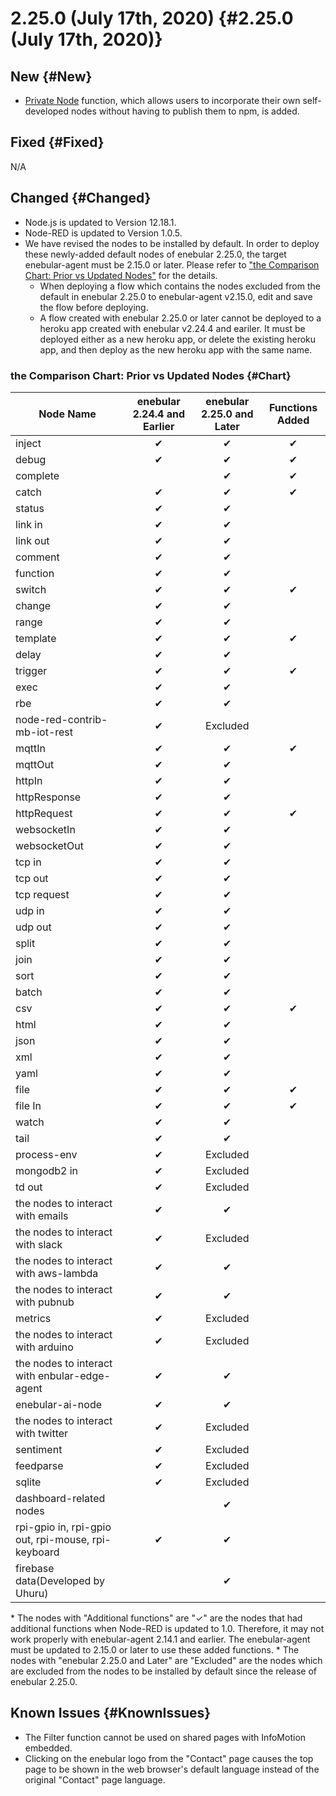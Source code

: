 # 2.25.0 (July 17th, 2020) {#2.25.0 (July 17th, 2020)}

## New {#New}

- [Private Node](../../PrivateNode/index.md) function, which allows users to incorporate their own self-developed nodes without having to publish them to npm, is added.

## Fixed {#Fixed}

N/A

## Changed {#Changed}

- Node.js is updated to Version 12.18.1.
- Node-RED is updated to Version 1.0.5.
- We have revised the nodes to be installed by default. In order to deploy these newly-added default nodes of enebular 2.25.0, the target enebular-agent must be 2.15.0 or later. Please refer to ["the Comparison Chart: Prior vs Updated Nodes"](#Chart) for the details.
    - When deploying a flow which contains the nodes excluded from the default in enebular 2.25.0 to enebular-agent v2.15.0, edit and save the flow before deploying.
    - A flow created with enebular 2.25.0 or later cannot be deployed to a heroku app created with enebular v2.24.4 and eariler. It must be deployed either as a new heroku app, or delete the existing heroku app, and then deploy as the new heroku app with the same name.

### the Comparison Chart: Prior vs Updated Nodes {#Chart}

| Node Name | enebular 2.24.4 and Earlier | enebular 2.25.0 and Later | Functions Added |
| --- | :---: | :---: | :---: |
|	inject	|	✔︎	|	✔︎	|	✔︎	|
|	debug	|	✔︎	|	✔︎	|	✔︎	|
|	complete	|		|	✔︎	|	✔︎	|
|	catch	|	✔︎	|	✔︎	|	✔︎	|
|	status	|	✔︎	|	✔︎	| |
|	link in	|	✔︎	|	✔︎	| |
|	link out	|	✔︎	|	✔︎	| |
|	comment	|	✔︎	|	✔︎	| |
|	function	|	✔︎	|	✔︎	| |
|	switch	|	✔︎	|	✔︎	|	✔︎	|
|	change	|	✔︎	|	✔︎	| |
|	range	|	✔︎	|	✔︎	| |
|	template	|	✔︎	|	✔︎	|	✔︎	|
|	delay	|	✔︎	|	✔︎	| |
|	trigger	|	✔︎	|	✔︎	|	✔︎	|
|	exec	|	✔︎	|	✔︎	| |
|	rbe	|	✔︎	|	✔︎	| |
|	node-red-contrib-mb-iot-rest	|	✔︎	| Excluded |  |
|	mqttIn	|	✔︎	|	✔︎	|	✔︎	|
|	mqttOut	|	✔︎	|	✔︎	| |
|	httpIn	|	✔︎	|	✔︎	| |
|	httpResponse	|	✔︎	|	✔︎	| |
|	httpRequest	|	✔︎	|	✔︎	|	✔︎	|
|	websocketIn	|	✔︎	|	✔︎	| |
|	websocketOut	|	✔︎	|	✔︎	| |
|	tcp in	|	✔︎	|	✔︎	| |
|	tcp out	|	✔︎	|	✔︎	| |
|	tcp request	|	✔︎	|	✔︎	| |
|	udp in	|	✔︎	|	✔︎	| |
|	udp out	|	✔︎	|	✔︎	| |
|	split	|	✔︎	|	✔︎	| |
|	join	|	✔︎	|	✔︎	| |
|	sort	|	✔︎	|	✔︎	| |
|	batch	|	✔︎	|	✔︎	| |
|	csv	|	✔︎	|	✔︎	|	✔︎	|
|	html	|	✔︎	|	✔︎	| |
|	json	|	✔︎	|	✔︎	| |
|	xml	|	✔︎	|	✔︎	| |
|	yaml	|	✔︎	|	✔︎	| |
|	file	|	✔︎	|	✔︎	|	✔︎	|
|	file In	|	✔︎	|	✔︎	|	✔︎	|
|	watch	|	✔︎	|	✔︎	| |
|	tail	|	✔︎	|	✔︎	| |
|	process-env	|	✔︎	| Excluded |  |
|	mongodb2 in	|	✔︎	| Excluded| |
|	td out	|	✔︎	|  Excluded | |
| the nodes to interact with emails	|	✔︎	|	✔︎	| |
| the nodes to interact with slack	|	✔︎	| Excluded | |
| the nodes to interact with aws-lambda |	✔︎	|	✔︎	| |
| the nodes to interact with pubnub |	✔︎	|	✔︎	| |
|	metrics	|	✔︎	|  Excluded | |
| the nodes to interact with arduino |	✔︎	| Excluded | |
| the nodes to interact with enbular-edge-agent |	✔︎	|	✔︎	| |
|	enebular-ai-node	|	✔︎	|	✔︎	| |
| the nodes to interact with twitter |	✔︎	|Excluded| |
|	sentiment	|	✔︎	|Excluded | |
|	feedparse	|	✔︎	| Excluded | |
|	sqlite	|	✔︎	| Excluded  | |
|	dashboard-related nodes	|		|	✔︎	| |
|	rpi-gpio in, rpi-gpio out, rpi-mouse, rpi-keyboard	|	✔︎	|	✔︎	| |
|	firebase data(Developed by Uhuru)	| |	✔︎	|   　  |

\* The nodes with "Additional functions" are "✓" are the nodes that had additional functions when Node-RED is updated to 1.0. Therefore, it may not work properly with enebular-agent 2.14.1 and earlier. The enebular-agent must be updated to 2.15.0 or later to use these added functions.
\* The nodes with "enebular 2.25.0 and Later" are "Excluded" are the nodes which are excluded from the nodes to be installed by default since the release of enebular 2.25.0. 

## Known Issues {#KnownIssues}

- The Filter function cannot be used on shared pages with InfoMotion embedded.
- Clicking on the enebular logo from the "Contact" page causes the top page to be shown in the web browser's default language instead of the original "Contact" page language.
